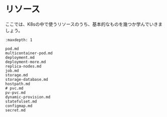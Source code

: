 # リソース

ここでは、K8sの中で使うリソースのうち、基本的なものを幾つか学んでいきましょう。

```{toctree}
:maxdepth: 1

pod.md
multicontainer-pod.md
deployment.md
deployment-more.md
replica-nodes.md
job.md
storage.md
storage-database.md
hostpath.md
# pvc.md
pv-pvc.md
dynamic-provision.md
statefulset.md
configmap.md
secret.md
```

